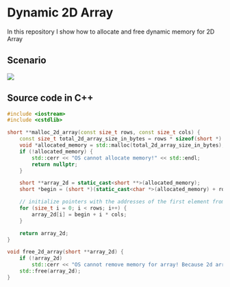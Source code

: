 # Dynamic 2D Array
In this repository I show how to allocate and free dynamic memory for 2D Array

## Scenario
![](https://server.179.ru/tasks/cpp/total/images/dynamic_array.png)

## Source code in C++
```cpp
#include <iostream>
#include <cstdlib>

short **malloc_2d_array(const size_t rows, const size_t cols) {
    const size_t total_2d_array_size_in_bytes = rows * sizeof(short *) + rows * cols * sizeof(short); 
    void *allocated_memory = std::malloc(total_2d_array_size_in_bytes);
    if (!allocated_memory) {
        std::cerr << "OS cannot allocate memory!" << std::endl;
        return nullptr;
    }

    short **array_2d = static_cast<short **>(allocated_memory);
    short *begin = (short *)(static_cast<char *>(allocated_memory) + rows * sizeof(short *));

    // initialize pointers with the addresses of the first element from the columns
    for (size_t i = 0; i < rows; i++) {
        array_2d[i] = begin + i * cols;
    }

    return array_2d;
}

void free_2d_array(short **array_2d) {
    if (!array_2d) 
        std::cerr << "OS cannot remove memory for array! Because 2d array is null";
    std::free(array_2d);
}
```
